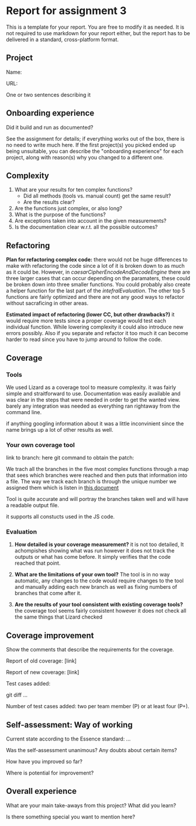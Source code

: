 # Report for assignment 3

This is a template for your report. You are free to modify it as needed.
It is not required to use markdown for your report either, but the report
has to be delivered in a standard, cross-platform format.

## Project

Name:

URL:

One or two sentences describing it

## Onboarding experience

Did it build and run as documented?
    
See the assignment for details; if everything works out of the box,
there is no need to write much here. If the first project(s) you picked
ended up being unsuitable, you can describe the "onboarding experience"
for each project, along with reason(s) why you changed to a different one.


## Complexity

1. What are your results for ten complex functions?
   * Did all methods (tools vs. manual count) get the same result?
   * Are the results clear?
2. Are the functions just complex, or also long?
3. What is the purpose of the functions?
4. Are exceptions taken into account in the given measurements?
5. Is the documentation clear w.r.t. all the possible outcomes?

## Refactoring
 **Plan for refactoring complex code:**
there would not be huge differences to make with refactoring the code since a lot of it is broken down to as much as it could be.
However, in *caesarCipherEncodeAndDecodeEngine* there are three larger cases that can occur depending on the paramaters, these could be broken down into three smaller functions. 
You could probably also create a helper function for the last part of the *intefralEvaluation*.
The other top 5 functions are fairly optimized and there are not any good ways to refactor without sacraficing in other areas. 

**Estimated impact of refactoring (lower CC, but other drawbacks?)**
it would require more tests since a proper coverage would test each individual function. While lowering complexity it could also introduce new errors possibly. Also if you separate and refactor it too much it can become harder to read since you have to jump around to follow the code. 

## Coverage

### Tools


We used Lizard as a coverage tool to measure complexity. 
it was fairly simple and straitforward to use. Documentation was easily available and was clear in the steps that were needed in order to get the wanted view.
barely any integration was needed as everything ran rightaway from the command line. 

if anything googling information about it was a little inconvinient since the name brings up a lot of other results as well. 

### Your own coverage tool

link to branch: here
git command to obtain the patch:

We trach all the branches in the five most complex functions through a map that sees which branches were reached and then puts that information into a file.
The way we track each branch is through the unique number we assigned them which is listen in [this document](Assignment3.md)

Tool is quite accurate and will portray the branches taken well and will have a readable output file. 

it supports all constucts used in the JS code. 

### Evaluation

1. **How detailed is your coverage measurement?**
it is not too detailed, It achompishes showing what was run however it does not track the outputs or what has come before. It simply verifies that the code reached that point.

2. **What are the limitations of your own tool?**
The tool is in no way automatic, any changes to the code would require changes to the tool and manually adding each new branch as well as fixing numbers of branches that come after it. 

3. **Are the results of your tool consistent with existing coverage tools?**
the coverage tool seems fairly consistent however it does not check all the same things that Lizard checked

## Coverage improvement

Show the comments that describe the requirements for the coverage.

Report of old coverage: [link]

Report of new coverage: [link]

Test cases added:

git diff ...

Number of test cases added: two per team member (P) or at least four (P+).

## Self-assessment: Way of working

Current state according to the Essence standard: ...

Was the self-assessment unanimous? Any doubts about certain items?

How have you improved so far?

Where is potential for improvement?

## Overall experience

What are your main take-aways from this project? What did you learn?

Is there something special you want to mention here?
